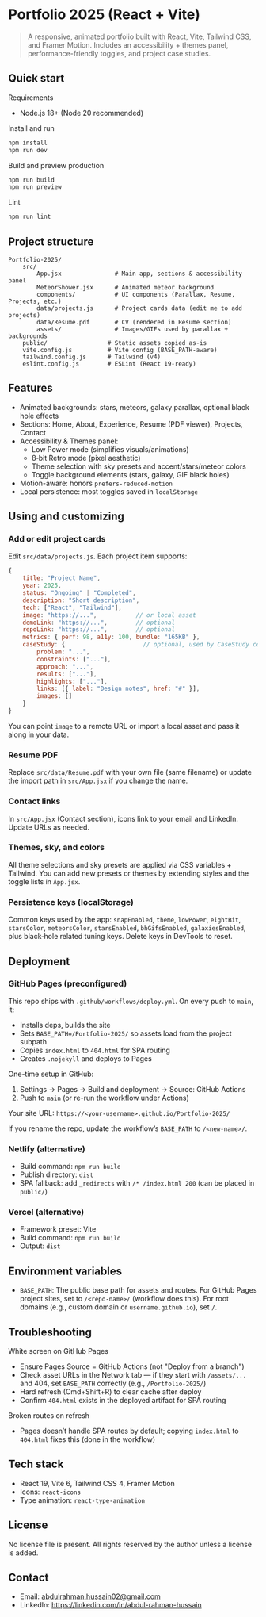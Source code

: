 # Portfolio 2025 (React + Vite)

> A responsive, animated portfolio built with React, Vite, Tailwind CSS, and Framer Motion. Includes an accessibility + themes panel, performance-friendly toggles, and project case studies.

## Quick start

Requirements

- Node.js 18+ (Node 20 recommended)

Install and run

```bash
npm install
npm run dev
```

Build and preview production

```bash
npm run build
npm run preview
```

Lint

```bash
npm run lint
```

## Project structure

```
Portfolio-2025/
	src/
		App.jsx               # Main app, sections & accessibility panel
		MeteorShower.jsx      # Animated meteor background
		components/           # UI components (Parallax, Resume, Projects, etc.)
		data/projects.js      # Project cards data (edit me to add projects)
		data/Resume.pdf       # CV (rendered in Resume section)
		assets/               # Images/GIFs used by parallax + backgrounds
	public/                 # Static assets copied as-is
	vite.config.js          # Vite config (BASE_PATH-aware)
	tailwind.config.js      # Tailwind (v4)
	eslint.config.js        # ESLint (React 19-ready)
```

## Features

- Animated backgrounds: stars, meteors, galaxy parallax, optional black hole effects
- Sections: Home, About, Experience, Resume (PDF viewer), Projects, Contact
- Accessibility & Themes panel:
  - Low Power mode (simplifies visuals/animations)
  - 8‑bit Retro mode (pixel aesthetic)
  - Theme selection with sky presets and accent/stars/meteor colors
  - Toggle background elements (stars, galaxy, GIF black holes)
- Motion-aware: honors `prefers-reduced-motion`
- Local persistence: most toggles saved in `localStorage`

## Using and customizing

### Add or edit project cards

Edit `src/data/projects.js`. Each project item supports:

```js
{
	title: "Project Name",
	year: 2025,
	status: "Ongoing" | "Completed",
	description: "Short description",
	tech: ["React", "Tailwind"],
	image: "https://...",           // or local asset
	demoLink: "https://...",        // optional
	repoLink: "https://...",        // optional
	metrics: { perf: 98, a11y: 100, bundle: "165KB" },
	caseStudy: {                      // optional, used by CaseStudy component
		problem: "...",
		constraints: ["..."],
		approach: "...",
		results: ["..."],
		highlights: ["..."],
		links: [{ label: "Design notes", href: "#" }],
		images: []
	}
}
```

You can point `image` to a remote URL or import a local asset and pass it along in your data.

### Resume PDF

Replace `src/data/Resume.pdf` with your own file (same filename) or update the import path in `src/App.jsx` if you change the name.

### Contact links

In `src/App.jsx` (Contact section), icons link to your email and LinkedIn. Update URLs as needed.

### Themes, sky, and colors

All theme selections and sky presets are applied via CSS variables + Tailwind. You can add new presets or themes by extending styles and the toggle lists in `App.jsx`.

### Persistence keys (localStorage)

Common keys used by the app: `snapEnabled`, `theme`, `lowPower`, `eightBit`, `starsColor`, `meteorsColor`, `starsEnabled`, `bhGifsEnabled`, `galaxiesEnabled`, plus black‑hole related tuning keys. Delete keys in DevTools to reset.

## Deployment

### GitHub Pages (preconfigured)

This repo ships with `.github/workflows/deploy.yml`. On every push to `main`, it:

- Installs deps, builds the site
- Sets `BASE_PATH=/Portfolio-2025/` so assets load from the project subpath
- Copies `index.html` to `404.html` for SPA routing
- Creates `.nojekyll` and deploys to Pages

One-time setup in GitHub:

1. Settings → Pages → Build and deployment → Source: GitHub Actions
2. Push to `main` (or re-run the workflow under Actions)

Your site URL: `https://<your-username>.github.io/Portfolio-2025/`

If you rename the repo, update the workflow’s `BASE_PATH` to `/<new-name>/`.

### Netlify (alternative)

- Build command: `npm run build`
- Publish directory: `dist`
- SPA fallback: add `_redirects` with `/* /index.html 200` (can be placed in `public/`)

### Vercel (alternative)

- Framework preset: Vite
- Build command: `npm run build`
- Output: `dist`

## Environment variables

- `BASE_PATH`: The public base path for assets and routes. For GitHub Pages project sites, set to `/<repo-name>/` (workflow does this). For root domains (e.g., custom domain or `username.github.io`), set `/`.

## Troubleshooting

White screen on GitHub Pages

- Ensure Pages Source = GitHub Actions (not "Deploy from a branch")
- Check asset URLs in the Network tab — if they start with `/assets/...` and 404, set `BASE_PATH` correctly (e.g., `/Portfolio-2025/`)
- Hard refresh (Cmd+Shift+R) to clear cache after deploy
- Confirm `404.html` exists in the deployed artifact for SPA routing

Broken routes on refresh

- Pages doesn’t handle SPA routes by default; copying `index.html` to `404.html` fixes this (done in the workflow)

## Tech stack

- React 19, Vite 6, Tailwind CSS 4, Framer Motion
- Icons: `react-icons`
- Type animation: `react-type-animation`

## License

No license file is present. All rights reserved by the author unless a license is added.

## Contact

- Email: abdulrahman.hussain02@gmail.com
- LinkedIn: https://linkedin.com/in/abdul-rahman-hussain
